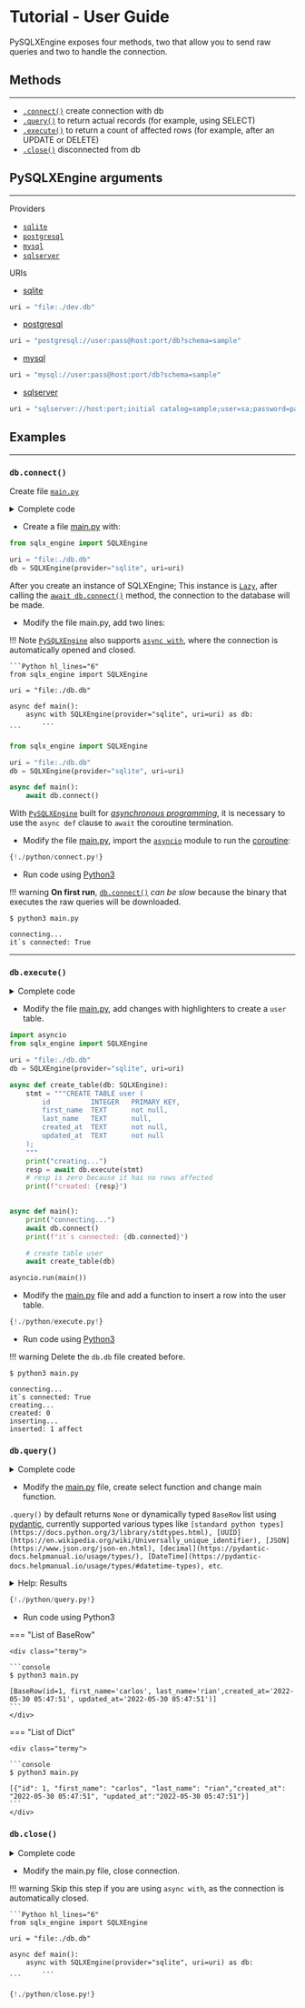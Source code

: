 # Tutorial - User Guide

PySQLXEngine exposes four methods, two that allow you to send raw queries and two to handle the connection.

## Methods
---

* [`.connect()`](https://carlos-rian.github.io/pysqlx-engine/tutorial/#dbconnect) create connection with db
* [`.query()`](https://carlos-rian.github.io/pysqlx-engine/tutorial/#dbquery) to return actual records (for example, using SELECT)
* [`.execute()`](https://carlos-rian.github.io/pysqlx-engine/tutorial/#dbexecute) to return a count of affected rows (for example, after an UPDATE or DELETE)
* [`.close()`](https://carlos-rian.github.io/pysqlx-engine/tutorial/#dbclose) disconnected from db

## PySQLXEngine arguments

---

Providers

* [`sqlite`](https://www.sqlite.org/index.html)
* [`postgresql`](https://www.postgresql.org/)
* [`mysql`](https://www.mysql.com/)
* [`sqlserver`](https://www.microsoft.com/sql-server)

URIs

* [sqlite](https://www.sqlite.org/index.html)

```Python 
uri = "file:./dev.db"
```

* [postgresql](https://www.postgresql.org/)

```Python 
uri = "postgresql://user:pass@host:port/db?schema=sample"
```

* [mysql](https://www.mysql.com/)

```Python 
uri = "mysql://user:pass@host:port/db?schema=sample"
```

* [sqlserver](https://www.microsoft.com/sql-server)

```Python 
uri = "sqlserver://host:port;initial catalog=sample;user=sa;password=pass;"
```


## Examples
---

### **`db.connect()`**

Create file [`main.py`](./python/connect.py)

<details markdown="1">
<summary>Complete code</summary>

```Python
{!./python/connect.py!}
```
</details>

* Create a file [main.py](./python/connect.py) with:

```Python
from sqlx_engine import SQLXEngine

uri = "file:./db.db"
db = SQLXEngine(provider="sqlite", uri=uri)
```

After you create an instance of SQLXEngine; This instance is [`Lazy`](https://www.oreilly.com/library/view/python-cookbook/0596001673/ch08s12.html), after calling the [`await db.connect()`](https://carlos-rian.github.io/pysqlx-engine/tutorial/#dbconnect) method, the connection to the database will be made.


* Modify the file main.py, add two lines:

!!! Note
    [`PySQLXEngine`](https://pypi.org/project/pysqlx-engine/) also supports [`async with`](https://docs.python.org/pt-br/3/whatsnew/3.5.html?highlight=async%20with#whatsnew-pep-492), where the connection is automatically opened and closed.

    ```Python hl_lines="6"
    from sqlx_engine import SQLXEngine

    uri = "file:./db.db"

    async def main():
        async with SQLXEngine(provider="sqlite", uri=uri) as db:
            ...
    ```



```Python hl_lines="6-7"
from sqlx_engine import SQLXEngine

uri = "file:./db.db"
db = SQLXEngine(provider="sqlite", uri=uri)

async def main():
    await db.connect()

```

With [`PySQLXEngine`](https://pypi.org/project/pysqlx-engine/) built for [*asynchronous programming*](https://docs.python.org/3/library/asyncio.html), it is necessary to use the `async def` clause to `await` the coroutine termination.


* Modify the file [main.py](./python/connect.py), import the [`asyncio`](https://docs.python.org/3/library/asyncio.html) module to run the [coroutine](https://en.wikipedia.org/wiki/Coroutine):

```Python hl_lines="1 9-11 13"
{!./python/connect.py!}

```

* Run code using [Python3](https://www.python.org/)

!!! warning
    **On first run**, [`db.connect()`](./python/connect.py) *can be slow* because the binary that executes the raw queries will be downloaded.

<div class="termy">

```console
$ python3 main.py

connecting...
it`s connected: True
```
</div>


---

### **`db.execute()`**

<details markdown="1">
<summary>Complete code</summary>

```Python
{!./python/execute.py!}
```
</details>

* Modify the file [main.py](./python/execute.py), add changes with highlighters to create a `user` table.


```Python hl_lines="7-20 28"
import asyncio
from sqlx_engine import SQLXEngine

uri = "file:./db.db"
db = SQLXEngine(provider="sqlite", uri=uri)

async def create_table(db: SQLXEngine):
    stmt = """CREATE TABLE user (
        id          INTEGER   PRIMARY KEY,
        first_name  TEXT      not null,
        last_name   TEXT      null,
        created_at  TEXT      not null,
        updated_at  TEXT      not null
    );
    """
    print("creating...")
    resp = await db.execute(stmt)
    # resp is zero because it has no rows affected
    print(f"created: {resp}")
    

async def main():
    print("connecting...")
    await db.connect()
    print(f"it`s connected: {db.connected}")

    # create table user
    await create_table(db)

asyncio.run(main())
```

* Modify the [main.py](./python/execute.py) file and add a function to insert a row into the user table.

```Python hl_lines="21-37 45"
{!./python/execute.py!}
```

* Run code using [Python3](https://www.python.org/)

!!! warning
    Delete the `db.db` file created before.

<div class="termy">

```console
$ python3 main.py

connecting...
it`s connected: True
creating...
created: 0
inserting...
inserted: 1 affect
```
</div>


### **`db.query()`**

<details markdown="1">
<summary>Complete code</summary>

```Python
{!./python/query.py!}
```
</details>

* Modify the [main.py](./python/query.py) file, create select function and change main function.

`.query()` by default returns `None` or dynamically typed `BaseRow` list using [pydantic](https://pydantic-docs.helpmanual.io/), currently supported various types like `[standard python types](https://docs.python.org/3/library/stdtypes.html), [UUID](https://en.wikipedia.org/wiki/Universally_unique_identifier), [JSON](https://www.json.org/json-en.html), [decimal](https://pydantic-docs.helpmanual.io/usage/types/), [DateTime](https://pydantic-docs.helpmanual.io/usage/types/#datetime-types), etc`.

<details markdown="1">
<summary>Help: Results</summary>

You might also want the result to come as a standard list of dict with python's scalar types.


=== "List of BaseRow"

    ```Python
    await db.query(query=query)
    ```

=== "List of Dict"

    ```Python
    await db.query(query=query, as_base_row=False)
    ```
</details>

```Python  hl_lines="8-11 14-16"
{!./python/query.py!}
```

* Run code using Python3

=== "List of BaseRow"

    <div class="termy">

    ```console
    $ python3 main.py

    [BaseRow(id=1, first_name='carlos', last_name='rian',created_at='2022-05-30 05:47:51', updated_at='2022-05-30 05:47:51')]
    ```
    </div>

=== "List of Dict"

    <div class="termy">

    ```console
    $ python3 main.py

    [{"id": 1, "first_name": "carlos", "last_name": "rian","created_at": "2022-05-30 05:47:51", "updated_at":"2022-05-30 05:47:51"}]
    ```
    </div>


### **`db.close()`**

<details markdown="1">
<summary>Complete code</summary>

```Python
{!./python/close.py!}
```
</details>

* Modify the main.py file, close connection.

!!! warning
    Skip this step if you are using `async with`, as the connection is automatically closed.

    ```Python hl_lines="6"
    from sqlx_engine import SQLXEngine

    uri = "file:./db.db"

    async def main():
        async with SQLXEngine(provider="sqlite", uri=uri) as db:
            ...
    ```

```Python hl_lines="17"
{!./python/close.py!}
```